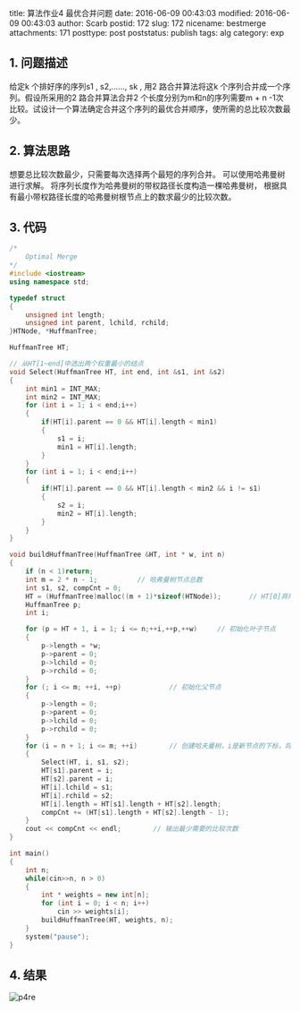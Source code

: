 title: 算法作业4 最优合并问题
date: 2016-06-09 00:43:03
modified: 2016-06-09 00:43:03
author: Scarb
postid: 172
slug: 172
nicename: bestmerge
attachments: 171
posttype: post
poststatus: publish
tags: alg
category: exp

## 1. 问题描述
给定k 个排好序的序列s1 , s2,……, sk , 用2 路合并算法将这k 个序列合并成一个序列。假设所采用的2 路合并算法合并2 个长度分别为m和n的序列需要m + n -1次比较。试设计一个算法确定合并这个序列的最优合并顺序，使所需的总比较次数最少。

## 2. 算法思路
想要总比较次数最少，只需要每次选择两个最短的序列合并。
可以使用哈弗曼树进行求解。
将序列长度作为哈弗曼树的带权路径长度构造一棵哈弗曼树，
根据具有最小带权路径长度的哈弗曼树根节点上的数求最少的比较次数。

## 3. 代码
```C++
/*
	Optimal Merge
*/
#include <iostream>
using namespace std;

typedef struct
{
	unsigned int length;
	unsigned int parent, lchild, rchild;
}HTNode, *HuffmanTree;

HuffmanTree HT;

// 从HT[1~end]中选出两个权重最小的结点
void Select(HuffmanTree HT, int end, int &s1, int &s2)
{
	int min1 = INT_MAX;
	int min2 = INT_MAX;
	for (int i = 1; i < end;i++)
	{
		if(HT[i].parent == 0 && HT[i].length < min1)
		{
			s1 = i;
			min1 = HT[i].length;
		}
	}
	for (int i = 1; i < end;i++)
	{
		if(HT[i].parent == 0 && HT[i].length < min2 && i != s1)
		{
			s2 = i;
			min2 = HT[i].length;
		}
	}
}

void buildHuffmanTree(HuffmanTree &HT, int * w, int n)
{
	if (n < 1)return;
	int m = 2 * n - 1;			// 哈弗曼树节点总数
	int s1, s2, compCnt = 0;
	HT = (HuffmanTree)malloc((m + 1)*sizeof(HTNode));		// HT[0]弃用
	HuffmanTree p;
	int i;

	for (p = HT + 1, i = 1; i <= n;++i,++p,++w)		// 初始化叶子节点
	{
		p->length = *w;
		p->parent = 0;
		p->lchild = 0;
		p->rchild = 0;
	}
	for (; i <= m; ++i, ++p)			// 初始化父节点
	{
		p->length = 0;
		p->parent = 0;
		p->lchild = 0;
		p->rchild = 0;
	}
	for (i = n + 1; i <= m; ++i)		// 创建哈夫曼树，i是新节点的下标，将每个孩子结点链接到每个父节点
	{
		Select(HT, i, s1, s2);
		HT[s1].parent = i;
		HT[s2].parent = i;
		HT[i].lchild = s1;
		HT[i].rchild = s2;
		HT[i].length = HT[s1].length + HT[s2].length;
		compCnt += (HT[s1].length + HT[s2].length - 1);
	}
	cout << compCnt << endl;		// 输出最少需要的比较次数
}

int main()
{
	int n;
	while(cin>>n, n > 0)
	{
		int * weights = new int[n];
		for (int i = 0; i < n; i++)
			cin >> weights[i];
		buildHuffmanTree(HT, weights, n);
	}
	system("pause");
}
```
## 4. 结果
![p4re][img1]

[img1]:http://114.215.140.250/wp-content/uploads/2016/06/p4re.png